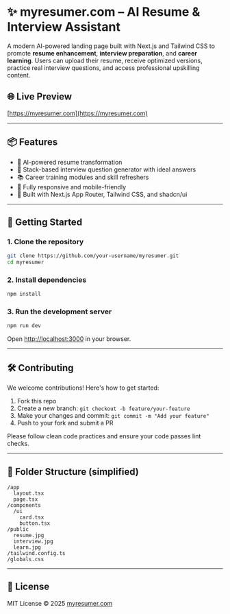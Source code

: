 # ✨ myresumer.com – AI Resume & Interview Assistant

A modern AI-powered landing page built with Next.js and Tailwind CSS to promote **resume enhancement**, **interview preparation**, and **career learning**. Users can upload their resume, receive optimized versions, practice real interview questions, and access professional upskilling content.

## 🌐 Live Preview
[https://myresumer.com](https://myresumer.com)

---

## 📦 Features

- 🧠 AI-powered resume transformation
- 🎤 Stack-based interview question generator with ideal answers
- 📚 Career training modules and skill refreshers
- 📱 Fully responsive and mobile-friendly
- 🎨 Built with Next.js App Router, Tailwind CSS, and shadcn/ui

---

## 🚀 Getting Started

### 1. Clone the repository
```bash
git clone https://github.com/your-username/myresumer.git
cd myresumer
```

### 2. Install dependencies
```bash
npm install
```

### 3. Run the development server
```bash
npm run dev
```

Open [http://localhost:3000](http://localhost:3000) in your browser.

---

## 🛠 Contributing

We welcome contributions! Here's how to get started:

1. Fork this repo
2. Create a new branch: `git checkout -b feature/your-feature`
3. Make your changes and commit: `git commit -m "Add your feature"`
4. Push to your fork and submit a PR

Please follow clean code practices and ensure your code passes lint checks.

---

## 📁 Folder Structure (simplified)

```
/app
  layout.tsx
  page.tsx
/components
  /ui
    card.tsx
    button.tsx
/public
  resume.jpg
  interview.jpg
  learn.jpg
/tailwind.config.ts
/globals.css
```

---

## 📄 License

MIT License © 2025 [myresumer.com](https://myresumer.com)